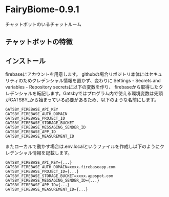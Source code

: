 # FairyBiome-0.9.1

チャットボットのいるチャットルーム

## チャットボットの特徴



## インストール

firebaseにアカウントを用意します。
githubの場合リポジトリ本体にはセキュリティのためクレデンシャル情報を置かず、変わりに
Settings - Secrets and variables - Repository secretsに以下の変数を作り、
firebaseから取得したクレデンシャルを転記します。Gatsbyではプログラム内で使える環境変数は先頭がGATSBY_から始まっている必要があるため、以下のような名前にします。

```
GATSBY_FIREBASE_API_KEY
GATSBY_FIREBASE_AUTH_DOMAIN
GATSBY_FIREBASE_PROJECT_ID
GATSBY_FIREBASE_STORAGE_BUCKET
GATSBY_FIREBASE_MESSAGING_SENDER_ID
GATSBY_FIREBASE_APP_ID
GATSBY_FIREBASE_MEASUREMENT_ID
```

またローカルで動かす場合は.env.localというファイルを作成し以下のようにクレデンシャル情報を記載します。
```
GATSBY_FIREBASE_API_KEY={...}
GATSBY_FIREBASE_AUTH_DOMAIN=xxxx.firebaseapp.com
GATSBY_FIREBASE_PROJECT_ID={...}
GATSBY_FIREBASE_STORAGE_BUCKET=xxxx.appspot.com
GATSBY_FIREBASE_MESSAGING_SENDER_ID={...}
GATSBY_FIREBASE_APP_ID={...}
GATSBY_FIREBASE_MEASUREMENT_ID={...}
```
